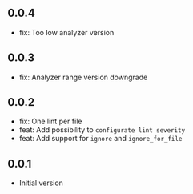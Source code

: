 ## 0.0.4
- fix: Too low analyzer version

## 0.0.3
- fix: Analyzer range version downgrade

## 0.0.2
- fix: One lint per file
- feat: Add possibility to `configurate lint severity`
- feat: Add support for `ignore` and `ignore_for_file`

## 0.0.1
- Initial version